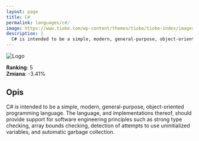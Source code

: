 ```yaml
---
layout: page
title: C#
permalink: languages/c#/
image: https://www.tiobe.com/wp-content/themes/tiobe/tiobe-index/images/C_.png
description: |
  C# is intended to be a simple, modern, general-purpose, object-oriented programming language. The language, and implementations thereof, should provide support for software engineering principles such as strong type checking, array bounds checking, detection of attempts to use uninitialized variables, and automatic garbage collection.
---
```


![Logo](https://www.tiobe.com/wp-content/themes/tiobe/tiobe-index/images/C_.png)

**Ranking**: 5  
**Zmiana**: -3.41%    

## Opis

C# is intended to be a simple, modern, general-purpose, object-oriented programming language. The language, and implementations thereof, should provide support for software engineering principles such as strong type checking, array bounds checking, detection of attempts to use uninitialized variables, and automatic garbage collection.
